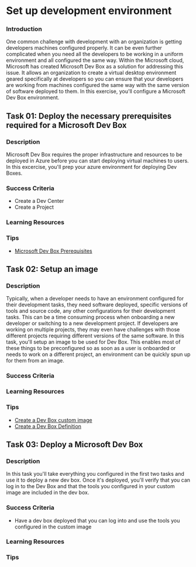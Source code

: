 # Set up development environment

### Introduction

One common challenge with development with an organization is getting developers machines configured properly. It can be even further complicated when you need all the developers to be working in a uniform environment and all configured the same way. Within the Microsoft cloud, Microsoft has created Microsoft Dev Box as a solution for addressing this issue. It allows an organization to create a virtual desktop environment geared specifically at developers so you can ensure that your developers are working from machines configured the same way with the same version of software deployed to them. In this exercise, you'll configure a Microsoft Dev Box environment.

## Task 01: Deploy the necessary prerequisites required for a Microsoft Dev Box

### Description

Microsoft Dev Box requires the proper infrastructure and resources to be deployed in Azure before you can start deploying virtual machines to users. In this excercise, you'll prep your azure environment for deploying Dev Boxes.

### Success Criteria

- Create a Dev Center
- Create a Project

### Learning Resources

### Tips

- [Microsoft Dev Box Prerequisites](https://learn.microsoft.com/en-us/azure/dev-box/quickstart-configure-dev-box-service?tabs=AzureADJoin#prerequisites)

## Task 02: Setup an image

### Description

Typically, when a developer needs to have an environment configured for their development tasks, they need software deployed, specific versions of tools and source code, any other configurations for their development tasks. This can be a time consuming process when onboarding a new developer or switching to a new development project. If developers are working on multiple projects, they may even have challenges with those different projects requiring different versions of the same software. In this task, you'll setup an image to be used for Dev Box. This enables most of these things to be preconfigured so as soon as a user is onboarded or needs to work on a different project, an environment can be quickly spun up for them from an image.

### Success Criteria

### Learning Resources

### Tips

- [Create a Dev Box custom image](https://learn.microsoft.com/en-us/azure/dev-box/how-to-customize-devbox-azure-image-builder)
- [Create a Dev Box Definition](https://learn.microsoft.com/en-us/azure/dev-box/quickstart-configure-dev-box-service?tabs=AzureADJoin#3-create-a-dev-box-definition)

## Task 03: Deploy a Microsoft Dev Box

### Description

In this task you'll take everything you configured in the first two tasks and use it to deploy a new dev box. Once it's deployed, you'll verify that you can log in to the Dev Box and that the tools you configured in your custom image are included in the dev box.

### Success Criteria

- Have a dev box deployed that you can log into and use the tools you configured in the custom image

### Learning Resources

### Tips